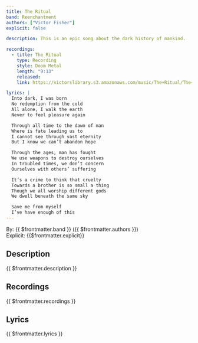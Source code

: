 ```yaml
---
title: The Ritual
band: Reenchantment
authors: ["Victor Fisher"]
explicit: false

description: This is an epic song about the dark history of mankind.

recordings:
  - title: The Ritual
    type: Recording
    style: Doom Metal
    length: "9:13"
    released: 
    link: https://victorslibrary.s3.amazonaws.com/music/The+Ritual/The+Ritual.mp3

lyrics: |
  Into dark, I was born
  No redemption from the cold
  All alone, I walk the earth
  Never to feel pleasure again

  Through all time to the dawn of man
  Where is fate leading us to
  I cannot see through vast eternity
  But I know we can’t abandon hope

  Through the ages, man has fought
  We use weapons to destroy ourselves
  In troubled times, we don’t concern
  Ourselves with others’ suffering

  It’s a crime to think that cruelty
  Towards a brother is so small a thing
  Though we all worship different gods
  We dwell beneath the same sky

  Save me from myself
  I’ve have enough of this
---
```


By: {{ $frontmatter.band }} ({{ $frontmatter.authors }})  
Explicit: {{$frontmatter.explicit}}

## Description

{{ $frontmatter.description }}

## Recordings

{{ $frontmatter.recordings }}

## Lyrics

{{ $frontmatter.lyrics }}
